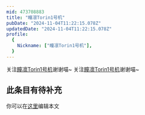 ```yaml
---
mid: 473708883
title: "瞳凛Torin1号机"
pubDate: "2024-11-04T11:22:15.078Z"
updatedDate: "2024-11-04T11:22:15.078Z"
profile:
  {
    Nickname: ["瞳凛Torin1号机"],
  }
---
```


关注[瞳凛Torin1号机](https://space.bilibili.com/473708883)谢谢喵~ 关注[瞳凛Torin1号机](https://space.bilibili.com/473708883)谢谢喵~

## 此条目有待补充
你可以在[这里](https://github.com/Yuhanawa/VTuber.ICU-Content/edit/master/v/瞳凛Torin1号机/index.md)编辑本文
